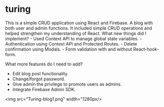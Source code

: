 # turing

<p>This is a simple CRUD application using React and Firebase. A blog with both user and admin functions. 
 It included simple CRUD operations and helped strengthen my understanding of React.
What new things did I implement?
- Used Context API to manage global state variables.
- Authentication using Context API and Protected Routes.
- Delete confirmation using Modals.
- Form validation with and without React-hook-form.
 
What more features do I need to add?
- Edit blog post functionality.
- Change/forgot password.
- Give admin the privilege to promote users as admins.
- Integrate Firebase Admin SDK. </p>
 
 <img src="Turing-blog1.png" width="1280px/>
